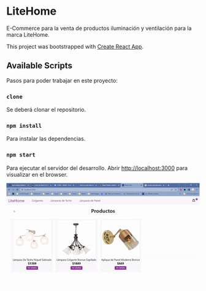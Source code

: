 # LiteHome

E-Commerce para la venta de productos iluminación y ventilación para la marca LiteHome.

This project was bootstrapped with [Create React App](https://github.com/facebook/create-react-app).

## Available Scripts

Pasos para poder trabajar en este proyecto:

### `clone`
Se deberá clonar el repositorio.

### `npm install`
Para instalar las dependencias.

### `npm start`
Para ejecutar el servidor del desarrollo.
Abrir [http://localhost:3000](http://localhost:3000) para visualizar en el browser.

![](gif-primera-entrega-react.gif)